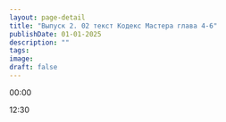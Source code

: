 ```yaml
---
layout: page-detail
title: "Выпуск 2. 02 текст Кодекс Мастера глава 4-6"
publishDate: 01-01-2025
description: ""
tags:
image:
draft: false
---
```


00:00 

12:30 

  
